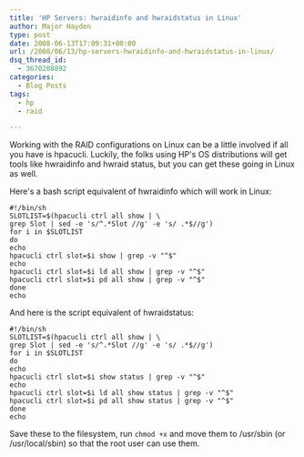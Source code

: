 ```yaml
---
title: 'HP Servers: hwraidinfo and hwraidstatus in Linux'
author: Major Hayden
type: post
date: 2008-06-13T17:09:31+00:00
url: /2008/06/13/hp-servers-hwraidinfo-and-hwraidstatus-in-linux/
dsq_thread_id:
  - 3670208892
categories:
  - Blog Posts
tags:
  - hp
  - raid

---
```

Working with the RAID configurations on Linux can be a little involved if all you have is hpacucli. Luckily, the folks using HP's OS distributions will get tools like hwraidinfo and hwraid status, but you can get these going in Linux as well.

Here's a bash script equivalent of hwraidinfo which will work in Linux:

```
#!/bin/sh
SLOTLIST=$(hpacucli ctrl all show | \
grep Slot | sed -e 's/^.*Slot //g' -e 's/ .*$//g')
for i in $SLOTLIST
do
echo
hpacucli ctrl slot=$i show | grep -v "^$"
echo
hpacucli ctrl slot=$i ld all show | grep -v "^$"
hpacucli ctrl slot=$i pd all show | grep -v "^$"
done
echo
```

And here is the script equivalent of hwraidstatus:

```
#!/bin/sh
SLOTLIST=$(hpacucli ctrl all show | \
grep Slot | sed -e 's/^.*Slot //g' -e 's/ .*$//g')
for i in $SLOTLIST
do
echo
hpacucli ctrl slot=$i show status | grep -v "^$"
echo
hpacucli ctrl slot=$i ld all show status | grep -v "^$"
hpacucli ctrl slot=$i pd all show status | grep -v "^$"
done
echo
```

Save these to the filesystem, run `chmod +x` and move them to /usr/sbin (or /usr/local/sbin) so that the root user can use them.
